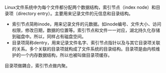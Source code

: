 Linux文件系统中为每个文件都分配两个数据结构，索引节点（index node）和目录项（directory entry）。主要用来记录文件的元信息和目录结构。  

- 索引节点简称inode，用来记录文件的元数据。如inode编号、文件大小、访问权限，修改日期，数据的位置等。索引节点和文件一一对应，湖北持久化存储到磁盘中。所以，同样占有磁盘空间。
- 目录项简称dentry，用来记录文件名字、索引节点指针以及与其它目录项关联的关系。多个关联的目录项就构成了文件系统的目录结构。目录项是由内核维护的一个内存数据结构，所以也被叫做目录项缓存。  

目录项做耦合，索引节点做内聚。
